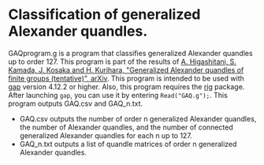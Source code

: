 # Classification of generalized Alexander quandles.

GAQprogram.g is a program that classifies generalized Alexander quandles up to order 127.
This program is part of the results of [A. Higashitani, S. Kamada, J. Kosaka and H. Kurihara, "Generalized Alexander quandles of finite groups (tentative)", arXiv]().
This program is intended to be used with [gap](https://www.gap-system.org/index.html) version 4.12.2 or higher.
Also, this program requires the [rig](https://github.com/gap-packages/rig) package.
After launching `gap`, you can use it by entering `Read("GAQ.g");`.
This program outputs GAQ.csv and GAQ_n.txt.

- GAQ.csv outputs the number of order n generalized Alexander quandles, the number of Alexander quandles, and the number of connected generalized Alexander quandles for each n up to 127.
- GAQ_n.txt outputs a list of quandle matrices of order n generalized Alexander quandles.
